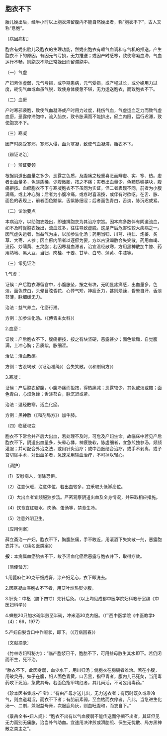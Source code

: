 ## 胞衣不下

胎儿娩出后，经半小时以上胞衣滞留腹内不能自然娩出者，称“胞衣不下”，古人又称“息胞”。

〔病因病机〕

胞宫有娩出胎儿及胞衣的生理功能，然娩出胞衣有赖气血调和与气机的推送。产生胞衣不下的原因，有因元气亏损，无力推送；或因产时感寒，致使寒凝血滞，气血运行不畅，则胞衣不能正常娩出而留滞胞中。

（一）气虚

产妇素体虚弱，元气亏损，或孕期患病，元气受损，或产程过长，或分娩用力过度，耗伤气血或血虽气脱，致使身体疲惫不堪，无力运送胞衣，而致胞衣不下。

（二）血瘀

产时寒邪袭胞，致使气血凝滞或产时用力过度，耗伤气血，气虚运血乏力而致气虚血瘀，恶露停滞胞中，流入胎衣，致令胀满而不能排出，瘀血内阻，运行迟滞，致使胞衣不下。

（三）寒凝

因产时感受寒邪，寒邪入侵，血为寒凝，致使气血凝滞，胎衣不下。

〔辨证论治〕

（一）辨证要领

根据阴道出血量之多少，恶露之色质，及腹痛之轻重喜恶而辨虚、实、寒、热。虚者出血量多，色淡质稀，少腹微胀，按之不痛；实者出血量少，色黯质稠挟块，腹痛拒按。血瘀胞衣不下与寒凝胞衣不下虽同为实证，但二者表现不同，前者为小腹满痛，或上冲心胸；后者为小腹冷痛，或疼时喜温按，或伴有时欲呕。在舌、脉、面色的表现上，前者面色黯紫，舌紫脉细涩；后者面色青白，舌淡，脉沉迟或紧。

（二）论治要点

本病治疗，以助胞衣娩出，即速排胞衣为其治疗宗旨。因本病多数伴有阴道流血，如不及时促胞衣娩出，流血过多，往往导致虚脱。这是产后危害性较大疾病之一。因气虚失运者，当益气为主，以加参生化汤；药用当归、川芎、桃仁、炮姜、炙草、大枣、人参；因血瘀内阻者以逐瘀为要，方以古没竭散合失笑散，药用血竭、没药、炒蒲黄、五灵脂；若因寒凝血滞者，治宜温经散寒，方用黑神散加牛膝、药用熟地、黑大豆、当归、肉桂、干姜、甘草、白芍、蒲黄、牛膝等。

（三）常见证治

1.气虚：

证候：产后胞衣滞留宫中，小腹胀坠，按之有块，无明显疼痛感，出血量多，色淡，面色苍白，头晕目眩昏花，心悸气短，神疲乏力，甚则烦躁，昏晕自汗，舌淡苔薄，脉细缓无力。

治法：益气养血，化瘀行滞。

方例：加参生化汤。（《傅青主女科》）

2.血瘀：

证候：产后胞衣不下，腹痛拒按，按之有块坚硬，恶露甚少；面色紫黯，自觉腹满，上冲心胸；舌质紫，脉细涩。

治法：活血散瘀。

方例：古没竭散（《证治准绳》）合失笑散。（《和剂局方》）

3.寒凝：

证候：产后胞衣留腹，小腹冷痛而拒按，得热痛减；恶露较少，其色或淡或黯；面色青白，心烦急躁；舌淡苔白，脉沉迟或紧。

治法：温经散寒，活血化瘀。

方例：黑神散（《和剂局方》）加牛膝。

（四）临证权变

胞衣不下常合并产后大出血，若处理不及时，可危及产妇生命。故临床中若见产后胞衣不下，阴道出血量多，头晕心悸，神疲肢软，脉虚细者，宜急煎独参汤，频频灌服；并可配合外治之法，或用针灸治疗；或中西医结合治疗，或手术剥离，或子宫切除手术，对出血多者，急速采用输血治疗，不可掉以轻心。

〔调护〕

（1）安慰病人，消除恐惧。

（2）注意保暖，注意体位，若出血较多，宜釆取头低脚高位。

（3）大出血者宜频服独参汤。严密观察阴道出血及全身情况，并采取相应措施。

（4）饮食宜红糖水、肉汤、蛋汤等，禁食生冷。

（5）注意外阴卫生。

〔应用例案〕

薛立斋治一产妇，胞衣不下，胸腹胀痛，手不敢近，用滚酒下失笑散一剂，恶露胞衣并下。（《续名医类案》）

**按**：本病属血瘀胎衣不下，故予活血化瘀后恶露与胞衣并下，取得疗效。

〔简便验方〕

1.用蓖麻仁30克研细成膏，涂产妇足心，衣下即洗去。

2.因寒凝血滞胞衣不下者，用艾叶炒热熨少腹。

3.针灸：中枢（脐下四寸）先针后灸。（以上均见成都中医学院妇科教研室编《中医妇科学》）

4.蝉蜕20只加水碗半煎至半碗，冲米酒30克内服。（广西中医学院《中医教学》（4）：66，1977）

5.产妇自髮含口中作呕状，即下。（《万病回春》）

〔文献摘录〕

《竹林寺妇科秘方》：“临产胞浆已干，胞胎不下，可用益母散生其水即下。若仍闭而不生，死不治。

“胎衣不下，此因身弱，血少水干，用川归汤；倘胞衣在胸膈者难治。若在小腹，用破灵丹。如子在腹，妇人面色青黄，口舌黑，指甲青者，腹内儿已死矣，当用毒药攻下死胎，急救其母。若面色指甲均红者，其儿尚活，不可妄用毒药。”

《珍本医书集成•产宝》：“有由产母才送儿出，无力送衣者；有历时既久或乘冷气，则血道凝涩，而衣不下者；有胎前素弱，至血枯而衣停者。凡此，当急进生化汤一、二剂，兼服益母膏，次服鹿角灰，则血旺腹和，而衣自下。”

《景岳全书•妇人规》：“胞衣不出有以气血疲弱不能传送而停搁不出者，其证但见无力而别无痛胀，治当补气助血。宜速用决津煎或滑胎煎、保生无忧散、局方黑神散之类主之”。
